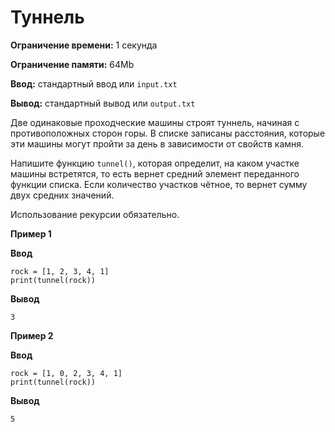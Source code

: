# Туннель

**Ограничение времени:** 1 секунда

**Ограничение памяти:** 64Mb

**Ввод:** стандартный ввод или `input.txt`

**Вывод:** стандартный вывод или `output.txt`

Две одинаковые проходческие машины строят туннель, начиная с противоположных сторон горы. В списке записаны расстояния, которые эти машины могут пройти за день в зависимости от свойств камня.

Напишите функцию `tunnel()`, которая определит, на каком участке машины встретятся, то есть вернет средний элемент переданного функции списка. Если количество участков чётное, то вернет сумму двух средних значений.

Использование рекурсии обязательно.

**Пример 1**

**Ввод**
```
rock = [1, 2, 3, 4, 1]
print(tunnel(rock))
```

**Вывод**
```
3
```

**Пример 2**

**Ввод**
```
rock = [1, 0, 2, 3, 4, 1]
print(tunnel(rock))
```

**Вывод**
```
5
```